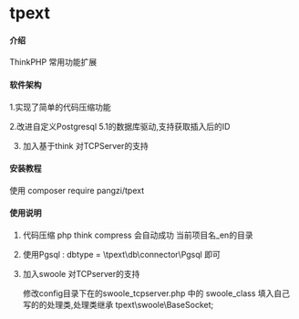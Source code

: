 # tpext

#### 介绍
ThinkPHP 常用功能扩展

#### 软件架构
1.实现了简单的代码压缩功能

2.改进自定义Postgresql 5.1的数据库驱动,支持获取插入后的ID

3. 加入基于think 对TCPServer的支持

#### 安装教程

使用 composer require pangzi/tpext

#### 使用说明

1. 代码压缩  php think compress  会自动成功 当前项目名_en的目录
2. 使用Pgsql :    dbtype = \\tpext\\db\\connector\\Pgsql 即可
3. 加入swoole 对TCPserver的支持

   修改config目录下在的swoole_tcpserver.php 中的 swoole_class 填入自己写的的处理类,处理类继承 tpext\swoole\BaseSocket;